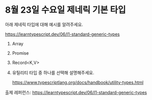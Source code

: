 # 8월 23일 수요일 제네릭 기본 타입

아래 제네릭 타입에 대해 예시를 알려주세요.

https://learntypescript.dev/06/l1-standard-generic-types

1. Array<T>

2. Promise<T>

3. Record<K,V>

4. 유틸리티 타입 중 하나를 선택해 설명해주세요.

    https://www.typescriptlang.org/docs/handbook/utility-types.html 

출제 레퍼런스: https://learntypescript.dev/06/l1-standard-generic-types